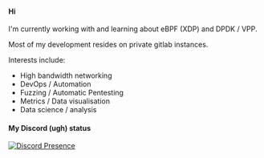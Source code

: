 #### Hi
I'm currently working with and learning about eBPF (XDP) and DPDK / VPP.

Most of my development resides on private gitlab instances.

Interests include:
 * High bandwidth networking
 * DevOps / Automation
 * Fuzzing / Automatic Pentesting
 * Metrics / Data visualisation
 * Data science / analysis


#### My Discord (ugh) status
[![Discord Presence](https://lanyard-profile-readme.vercel.app/api/396086395652800513)](https://discord.com/users/396086395652800513)

